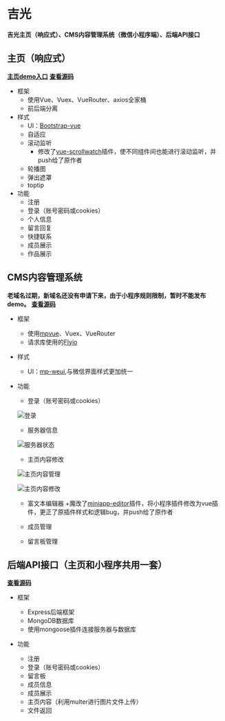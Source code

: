 # 吉光
**吉光主页（响应式）、CMS内容管理系统（微信小程序端）、后端API接口**
## 主页（响应式）

**[主页demo入口](http://123.207.155.80/projects/jiguang/ "主页demo")**
**[查看源码](https://github.com/MagnetLin/jiguang/tree/master/home)**
+ 框架
	+ 使用Vue、Vuex、VueRouter、axios全家桶
	+ 前后端分离
+ 样式
    + UI：[Bootstrap-vue](https://github.com/bootstrap-vue/bootstrap-vue/)
    + 自适应
    + 滚动监听
		+ 修改了[vue-scrollwatch](https://github.com/Desdesdesgo/vue-scrollwatch)插件，使不同组件间也能进行滚动监听，并push给了原作者
	+ 轮播图
	+ 弹出遮罩
	+ toptip
+ 功能
    + 注册
    + 登录（账号密码或cookies）
	+ 个人信息
    + 留言回复
	+ 快捷联系
	+ 成员展示
	+ 作品展示
	
## CMS内容管理系统
**老域名过期，新域名还没有申请下来，由于小程序规则限制，暂时不能发布demo。**
**[查看源码](https://github.com/MagnetLin/jiguang/tree/master/weapp)**
+ 框架
	+ 使用[mpvue](https://github.com/Meituan-Dianping/mpvue)、Vuex、VueRouter
	+ 请求库使用的[Flyio](https://github.com/wendux/fly/blob/master/README-CH.md)
+ 样式
    + UI：[mp-weui](https://github.com/youngluo/mp-weui),与微信界面样式更加统一
+ 功能
    + 登录（账号密码或cookies）
	
	![登录](https://raw.githubusercontent.com/MagnetLin/jiguang/master/weappDemoImg/%E7%99%BB%E5%BD%95.png "登录")
    + 服务器信息
	
	![服务器状态](https://raw.githubusercontent.com/MagnetLin/jiguang/master/weappDemoImg/%E6%9C%8D%E5%8A%A1%E5%99%A8%E7%8A%B6%E6%80%81.png "服务器状态")
	+ 主页内容修改
	
	![主页内容管理](https://raw.githubusercontent.com/MagnetLin/jiguang/master/weappDemoImg/%E4%B8%BB%E9%A1%B5%E5%86%85%E5%AE%B9%E7%AE%A1%E7%90%86.png "主页内容管理")
	
	![主页内容修改](https://raw.githubusercontent.com/MagnetLin/jiguang/master/weappDemoImg/%E4%B8%BB%E9%A1%B5%E5%86%85%E5%AE%B9%E4%BF%AE%E6%94%B9.png "主页内容修改")
	
	+ 富文本编辑器
		+魔改了[miniapp-editor](https://github.com/xbhub/miniapp-editor)插件，将小程序插件修改为vue插件，更正了原插件样式和逻辑bug，并push给了原作者
		
		
		
	+ 成员管理
	+ 留言板管理
	
## 后端API接口（主页和小程序共用一套）
**[查看源码](https://github.com/MagnetLin/jiguang/tree/master/server)**
+ 框架
	+ Express后端框架
	+ MongoDB数据库
	+ 使用mongoose插件连接服务器与数据库
	
+ 功能
    + 注册
    + 登录（账号密码或cookies）
    + 留言板
	+ 成员信息
	+ 成员展示
	+ 主页内容（利用multer进行图片文件上传）
	+ 文件返回
	
